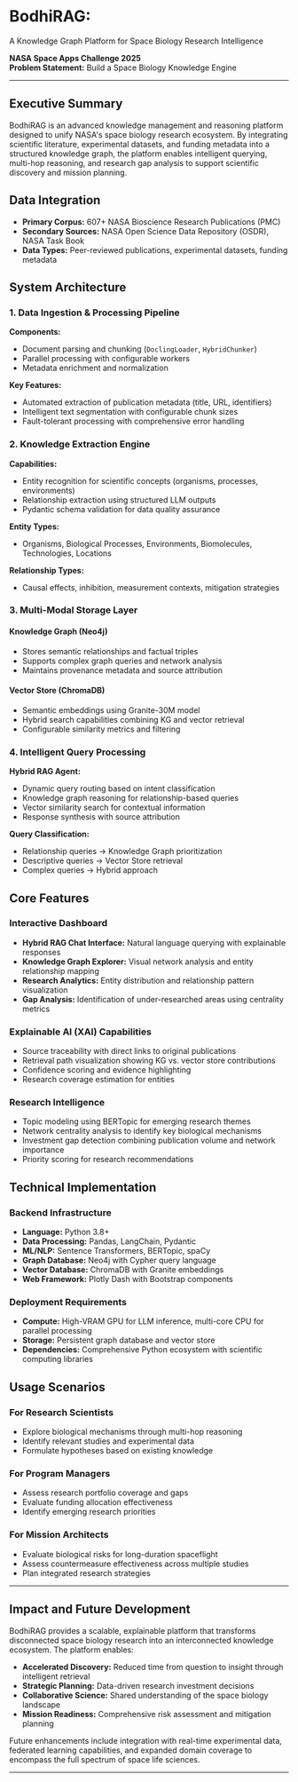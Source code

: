 # BodhiRAG:

A Knowledge Graph Platform for Space Biology Research Intelligence

**NASA Space Apps Challenge 2025**  
**Problem Statement:** Build a Space Biology Knowledge Engine

---

## Executive Summary

BodhiRAG is an advanced knowledge management and reasoning platform designed to unify NASA's space biology research ecosystem. By integrating scientific literature, experimental datasets, and funding metadata into a structured knowledge graph, the platform enables intelligent querying, multi-hop reasoning, and research gap analysis to support scientific discovery and mission planning.

## Data Integration

- **Primary Corpus:** 607+ NASA Bioscience Research Publications (PMC)
- **Secondary Sources:** NASA Open Science Data Repository (OSDR), NASA Task Book
- **Data Types:** Peer-reviewed publications, experimental datasets, funding metadata

## System Architecture

### 1. Data Ingestion & Processing Pipeline

**Components:**
- Document parsing and chunking (`DoclingLoader`, `HybridChunker`)
- Parallel processing with configurable workers
- Metadata enrichment and normalization

**Key Features:**
- Automated extraction of publication metadata (title, URL, identifiers)
- Intelligent text segmentation with configurable chunk sizes
- Fault-tolerant processing with comprehensive error handling

### 2. Knowledge Extraction Engine

**Capabilities:**
- Entity recognition for scientific concepts (organisms, processes, environments)
- Relationship extraction using structured LLM outputs
- Pydantic schema validation for data quality assurance

**Entity Types:**
- Organisms, Biological Processes, Environments, Biomolecules, Technologies, Locations

**Relationship Types:**
- Causal effects, inhibition, measurement contexts, mitigation strategies

### 3. Multi-Modal Storage Layer

#### Knowledge Graph (Neo4j)
- Stores semantic relationships and factual triples
- Supports complex graph queries and network analysis
- Maintains provenance metadata and source attribution

#### Vector Store (ChromaDB)
- Semantic embeddings using Granite-30M model
- Hybrid search capabilities combining KG and vector retrieval
- Configurable similarity metrics and filtering

### 4. Intelligent Query Processing

**Hybrid RAG Agent:**
- Dynamic query routing based on intent classification
- Knowledge graph reasoning for relationship-based queries
- Vector similarity search for contextual information
- Response synthesis with source attribution

**Query Classification:**
- Relationship queries → Knowledge Graph prioritization
- Descriptive queries → Vector Store retrieval
- Complex queries → Hybrid approach

## Core Features

### Interactive Dashboard
- **Hybrid RAG Chat Interface:** Natural language querying with explainable responses
- **Knowledge Graph Explorer:** Visual network analysis and entity relationship mapping
- **Research Analytics:** Entity distribution and relationship pattern visualization
- **Gap Analysis:** Identification of under-researched areas using centrality metrics

### Explainable AI (XAI) Capabilities
- Source traceability with direct links to original publications
- Retrieval path visualization showing KG vs. vector store contributions
- Confidence scoring and evidence highlighting
- Research coverage estimation for entities

### Research Intelligence
- Topic modeling using BERTopic for emerging research themes
- Network centrality analysis to identify key biological mechanisms
- Investment gap detection combining publication volume and network importance
- Priority scoring for research recommendations

## Technical Implementation

### Backend Infrastructure
- **Language:** Python 3.8+
- **Data Processing:** Pandas, LangChain, Pydantic
- **ML/NLP:** Sentence Transformers, BERTopic, spaCy
- **Graph Database:** Neo4j with Cypher query language
- **Vector Database:** ChromaDB with Granite embeddings
- **Web Framework:** Plotly Dash with Bootstrap components

### Deployment Requirements
- **Compute:** High-VRAM GPU for LLM inference, multi-core CPU for parallel processing
- **Storage:** Persistent graph database and vector store
- **Dependencies:** Comprehensive Python ecosystem with scientific computing libraries

## Usage Scenarios

### For Research Scientists
- Explore biological mechanisms through multi-hop reasoning
- Identify relevant studies and experimental data
- Formulate hypotheses based on existing knowledge

### For Program Managers
- Assess research portfolio coverage and gaps
- Evaluate funding allocation effectiveness
- Identify emerging research priorities

### For Mission Architects
- Evaluate biological risks for long-duration spaceflight
- Assess countermeasure effectiveness across multiple studies
- Plan integrated research strategies

---

## Impact and Future Development

BodhiRAG provides a scalable, explainable platform that transforms disconnected space biology research into an interconnected knowledge ecosystem. The platform enables:

- **Accelerated Discovery:** Reduced time from question to insight through intelligent retrieval
- **Strategic Planning:** Data-driven research investment decisions
- **Collaborative Science:** Shared understanding of the space biology landscape
- **Mission Readiness:** Comprehensive risk assessment and mitigation planning

Future enhancements include integration with real-time experimental data, federated learning capabilities, and expanded domain coverage to encompass the full spectrum of space life sciences.

---
